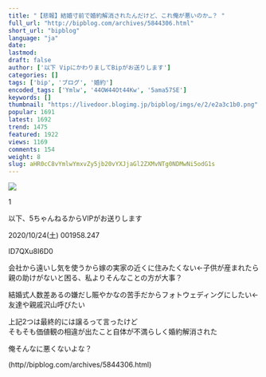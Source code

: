 ```yaml
---
title: "【悲報】結婚寸前で婚約解消されたんだけど、これ俺が悪いのか…？ "
full_url: "http://bipblog.com/archives/5844306.html"
short_url: "bipblog"
language: "ja"
date: 
lastmod: 
draft: false
author: ['以下 VipにかわりましてBipがお送りします']
categories: []
tags: ['bip', 'ブログ', '婚約']
encoded_tags: ['Ymlw', '44OW44Ot44Kw', '5ama57SE']
keywords: []
thumbnail: "https://livedoor.blogimg.jp/bipblog/imgs/e/2/e2a3c1b0.png"
popular: 1691
latest: 1692
trend: 1475
featured: 1922
views: 1169
comments: 154
weight: 8
slug: aHR0cC8vYmlwYmxvZy5jb20vYXJjaGl2ZXMvNTg0NDMwNi5odG1s
---
```


![](https://livedoor.blogimg.jp/bipblog/imgs/e/2/e2a3c1b0.png)

<div><p class='ent_header' id='res_1'><p class='ent_num'>1</p> <p class='ent_name'>以下、5ちゃんねるからVIPがお送りします</p> <p class='ent_data'>2020/10/24(土) 001958.247</p> <p class='id'>ID7QXu8I6D0</p></p><p class='ent_body_p ent_kyocho '> 会社から遠いし気を使うから嫁の実家の近くに住みたくない←子供が産まれたら親の助けがないと困る、私よりそんなことの方が大事？</p> <p class='ent_body_p ent_kyocho'>結婚式人数差あるの嫌だし賑やかなの苦手だからフォトウェディングにしたい←友達や親戚沢山呼びたい</p> <p class='ent_body_p ent_kyocho'>上記2つは最終的には譲るって言ったけど<br> そもそも価値観の相違が出たこと自体が不満らしく婚約解消された</p> <p class='ent_body_p ent_kyocho'>俺そんなに悪くないよな？ </p></div>

(http//bipblog.com/archives/5844306.html)
